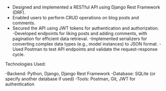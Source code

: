 - Designed and implemented a RESTful API using Django Rest Framework (DRF).
- Enabled users to perform CRUD operations on blog posts and comments.
- Secured the API using JWT tokens for authentication and authorization.
-Developed endpoints for liking posts and adding comments, with pagination for efficient data retrieval.
-Implemented serializers for converting complex data types (e.g., model instances) to JSON format.
-Used Postman to test API endpoints and validate the request-response cycle.


Technologies Used:

-Backend: Python, Django, Django Rest Framework
-Database: SQLite (or specify another database if used)
-Tools: Postman, Git, JWT for authentication

